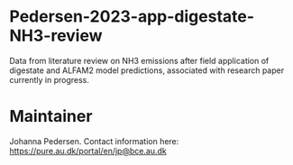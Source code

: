 # Pedersen-2023-app-digestate-NH3-review
Data from literature review on NH3 emissions after field application of digestate and ALFAM2 model predictions, associated with research paper currently in progress. 

# Maintainer
Johanna Pedersen. Contact information here: https://pure.au.dk/portal/en/jp@bce.au.dk 
